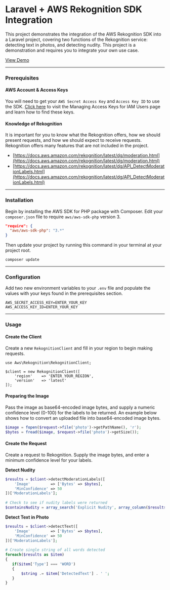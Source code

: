 # Laravel + AWS Rekognition SDK Integration

This project demonstrates the integration of the AWS Rekognition SDK into a Laravel project, covering two functions of the Rekognition service: detecting text in photos, and detecting nudity. This project is a demonstration and requires you to integrate your own use case.

[View Demo](http://laravel-aws-rekognition-demo.icwebapps.com/)

___

### Prerequisites

#### __AWS Account & Access Keys__

You will need to get your `AWS Secret Access Key` and `Access Key ID` to use the SDK. [Click here](https://docs.aws.amazon.com/IAM/latest/UserGuide/id_credentials_access-keys.html?icmpid=docs_iam_console) to visit the Managing Access Keys for IAM Users page and learn how to find these keys.

#### __Knowledge of Rekognition__

It is important for you to know what the Rekognition offers, how we should present requests, and how we should expect to receive requests. Rekognition offers many features that are not included in the project.
* [https://docs.aws.amazon.com/rekognition/latest/dg/moderation.html](https://docs.aws.amazon.com/rekognition/latest/dg/moderation.html)
* [https://docs.aws.amazon.com/rekognition/latest/dg/API_DetectModerationLabels.html](https://docs.aws.amazon.com/rekognition/latest/dg/API_DetectModerationLabels.html)

___

### Installation

Begin by installing the AWS SDK for PHP package with Composer. Edit your `composer.json` file to require `aws/aws-sdk-php` version 3.

```json
"require": {
  "aws/aws-sdk-php": "3.*"
}
```


Then update your project by running this command in your terminal at your project root.

```
composer update
```

___

### Configuration

Add two new environment variables to your `.env` file and populate the values with your keys found in the prerequisites section.

```
AWS_SECRET_ACCESS_KEY=ENTER_YOUR_KEY
AWS_ACCESS_KEY_ID=ENTER_YOUR_KEY
```

___


### Usage

#### __Create the Client__

Create a new  `RekognitionClient` and fill in your region to begin making requests.

```
use Aws\Rekognition\RekognitionClient;

$client = new RekognitionClient([
    'region'    => 'ENTER_YOUR_REGION',
    'version'   => 'latest'
]);
```
 
#### __Preparing the Image__

Pass the image as base64-encoded image bytes, and supply a numeric confidence level (0-100) for the labels to be returned. An example below shows how to convert an uploaded file into base64-encoded image bytes.

```php
$image = fopen($request->file('photo')->getPathName(), 'r');
$bytes = fread($image, $request->file('photo')->getSize());
```

#### __Create the Request__

Create a request to Rekognition. Supply the image bytes, and enter a minimum confidence level for your labels.

__Detect Nudity__

```php
$results = $client->detectModerationLabels([
    'Image'         => ['Bytes' => $bytes], 
    'MinConfidence' => 50
])['ModerationLabels'];
 
# Check to see if nudity labels were returned
$containsNudity = array_search('Explicit Nudity', array_column($results, 'Name'));
```

 
 __Detect Text in Photo__
 
 ```php
 $results = $client->detectText([
     'Image'         => ['Bytes' => $bytes], 
     'MinConfidence' => 50
 ])['ModerationLabels'];
  
# Create single string of all words detected
foreach($results as $item)
{
    if($item['Type'] === 'WORD') 
    {
        $string .= $item['DetectedText'] . ' ';
    }
}
 ```